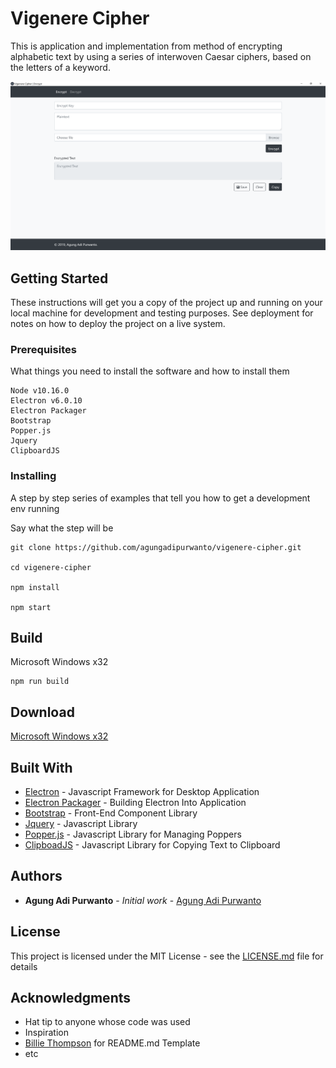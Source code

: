 # Vigenere Cipher

This is application and implementation from method of encrypting alphabetic text by using a series of interwoven Caesar ciphers, based on the letters of a keyword.

[![Screenshot](https://raw.githubusercontent.com/agungadipurwanto/vigenere-cipher/master/screenshots/vigenere-cipher.PNG?token=ANCB5MC5DHJXRHIWY6OYWRK5RZM5Y "Screenshot")](https://raw.githubusercontent.com/agungadipurwanto/vigenere-cipher/master/screenshots/vigenere-cipher.PNG?token=ANCB5MC5DHJXRHIWY6OYWRK5RZM5Y "Screenshot")

## Getting Started

These instructions will get you a copy of the project up and running on your local machine for development and testing purposes. See deployment for notes on how to deploy the project on a live system.

### Prerequisites

What things you need to install the software and how to install them

```
Node v10.16.0
Electron v6.0.10
Electron Packager
Bootstrap
Popper.js
Jquery
ClipboardJS
```

### Installing

A step by step series of examples that tell you how to get a development env running

Say what the step will be

```
git clone https://github.com/agungadipurwanto/vigenere-cipher.git

cd vigenere-cipher

npm install

npm start
```

## Build

Microsoft Windows x32

```
npm run build
```

## Download

[Microsoft Windows x32](https://github.com/agungadipurwanto/vigenere-cipher/raw/master/release-builds/vigenere-cipher-win32-ia32.zip)

## Built With

* [Electron](https://electronjs.org/) - Javascript Framework for Desktop Application
* [Electron Packager](https://github.com/electron/electron-packager) - Building Electron Into Application
* [Bootstrap](https://getbootstrap.com/) - Front-End Component Library
* [Jquery](https://jquery.com/) - Javascript Library
* [Popper.js](https://popper.js.org/) - Javascript Library for Managing Poppers
* [ClipboadJS](https://clipboardjs.com/) - Javascript Library for Copying Text to Clipboard

## Authors

* **Agung Adi Purwanto** - *Initial work* - [Agung Adi Purwanto](https://github.com/agungadipurwanto/)

## License

This project is licensed under the MIT License - see the [LICENSE.md](LICENSE.md) file for details

## Acknowledgments

* Hat tip to anyone whose code was used
* Inspiration
* [Billie Thompson](https://github.com/PurpleBooth) for README.md Template
* etc
